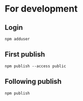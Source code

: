 # For development

## Login
````
npm adduser
````

## First publish
````
npm publish --access public
````

## Following publish
```
npm publish
```
